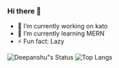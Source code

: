 ### Hi there 👋
<!--**devblin/devblin** is a ✨ _special_ ✨ repository because its `README.md` (this file) appears on your GitHub profile.--->

- 🔭 I’m currently working on kato
- 🌱 I’m currently learning MERN
- ⚡ Fun fact: Lazy

![Deepanshu"s Status](https://github-readme-stats.vercel.app/api?username=devblin&show_icons=true&hide_border=true)
![Top Langs](https://github-readme-stats.vercel.app/api/top-langs/?username=devblin)

